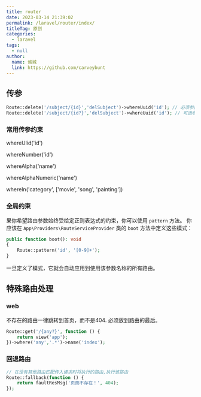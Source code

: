 ```yaml
---
title: router
date: 2023-03-14 21:39:02
permalink: /laravel/router/index/
titleTag: 原创
categories: 
  - laravel
tags: 
  - null
author: 
  name: 诚城
  link: https://github.com/carveybunt
---
```


## 传参

```php
Route::delete('/subject/{id}','delSubject')->whereUuid('id'); // 必须参数 以及 条件约束
Route::delete('/subject/{id?}','delSubject')->whereUuid('id'); // 可选参数 以及 条件约束
```

### 常用传参约束

whereUlid('id')

whereNumber('id')

whereAlpha('name')

whereAlphaNumeric('name')

whereIn('category', ['movie', 'song', 'painting'])

### 全局约束

果你希望路由参数始终受给定正则表达式的约束，你可以使用 `pattern` 方法。 你应该在 `App\Providers\RouteServiceProvider` 类的 `boot` 方法中定义这些模式：

```php
public function boot(): void
{
    Route::pattern('id', '[0-9]+');
}
```

一旦定义了模式，它就会自动应用到使用该参数名称的所有路由。

## 特殊路由处理

### web

不存在的路由一律跳转到首页，而不是404. 必须放到路由的最后。

```php
Route::get('/{any?}', function () {
    return view('app');
})->where('any','.*')->name('index');
```

### 回退路由

```php
// 在没有其他路由匹配传入请求时将执行的路由,执行该路由
Route::fallback(function () {
    return faultResMsg('页面不存在！', 404);
});
```
